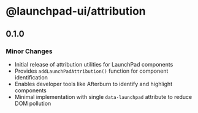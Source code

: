 # @launchpad-ui/attribution

## 0.1.0

### Minor Changes

- Initial release of attribution utilities for LaunchPad components
- Provides `addLaunchPadAttribution()` function for component identification
- Enables developer tools like Afterburn to identify and highlight components
- Minimal implementation with single `data-launchpad` attribute to reduce DOM pollution